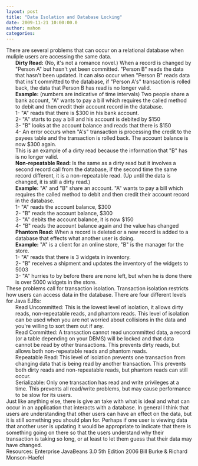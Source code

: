 ```yaml
---
layout: post
title: "Data Isolation and Database Locking"
date: 2009-11-21 10:00:00.0
author: mahon
categories: 
---
```

<div>There are several problems that can occur on a relational database when muliple users are accessing the same data.</div>
<div style="margin-left: 25px; "><strong>Dirty Read:</strong> (No, it's not a romance novel.) When a record is changed by "Person A" but hasn't yet been committed. "Person B" reads the data that hasn't been updated. It can also occur when "Person B" reads data that ins't committed to the database, if "Person A's" transaction is rolled back, the data that Person B has read is no longer valid.</div>
<div style="margin-left: 25px; "><strong>Example:</strong> (numbers are indicative of time intervals) Two people share a bank account, "A" wants to pay a bill which requires the called method to debit and then credit their account record in the database.</div>
<div style="margin-left: 25px; ">1- "A" reads that there is $300 in his bank account.</div>
<div style="margin-left: 25px; ">2- "A" starts to pay a bill and his account is debited by $150</div>
<div style="margin-left: 25px; ">3- "B" looks at the account balance and reads that there is $150</div>
<div style="margin-left: 25px; ">4- An error occurs when "A's" transaction is processing the credit to the payees table and the transaction is rolled back. The account balance is now $300 again.</div>
<div style="margin-left: 25px; ">This is an example of a dirty read because the information that "B" has is no longer valid.</div>
<div style="margin-left: 25px; "><strong>Non-repeatable Read:</strong> Is the same as a dirty read but it involves a second record call from the database, if the second time the same record different, it is a non-repeatable read. (Up until the data is changed, it is still a dirty read.)</div>
<div style="margin-left: 25px; "><strong>Example:</strong> "A" and "B" share an account. "A" wants to pay a bill which requires the called method to debit and then credit their account record in the database.</div>
<div style="margin-left: 25px; ">1- "A" reads the account balance, $300</div>
<div style="margin-left: 25px; ">2- "B" reads the account balance, $300</div>
<div style="margin-left: 25px; ">3- "A" debits the account balance, it is now $150</div>
<div style="margin-left: 25px; ">4- "B" reads the account balance again and the value has changed</div>
<div style="margin-left: 25px; "><strong>Phantom Read: </strong>When a record is deleted or a new record is added to a database that effects what another user is doing.</div>
<div style="margin-left: 25px; "><strong>Example:</strong> "A" is a client for an online store, "B" is the manager for the store.</div>
<div style="margin-left: 25px; ">1- "A" reads that there is 3 widgets in inventory.</div>
<div style="margin-left: 25px; ">2- "B" receives a shipment and updates the inventory of the widgets to 5003</div>
<div style="margin-left: 25px; ">3- "A" hurries to by before there are none left, but when he is done there is over 5000 widgets in the store.</div>
<div>These problems call for transaction isolation. Transaction isolation restricts how users can access data in the database. There are four different levels for Java EJBs:</div>
<div style="margin-left: 25px; ">Read Uncommitted: This is the lowest level of isolation, it allows dirty reads, non-repeatable reads, and phantom reads. This level of isolation can be used when you are not worried about collisions in the data and you're willing to sort them out if any.</div>
<div style="margin-left: 25px; ">Read Committed: A transaction cannot read uncommitted data, a record (or a table depending on your DBMS) will be locked and that data cannot be read by other transactions. This prevents dirty reads, but allows both non-repeatable reads and phantom reads.</div>
<div style="margin-left: 25px; ">Repeatable Read: This level of isolation prevents one transaction from changing data that is being read by another transaction. This prevents both dirty reads and non-repeatable reads, but phantom reads can still occur.</div>
<div style="margin-left: 25px; ">Serializable: Only one transaction has read and write privileges at a time. This prevents all read/write problems, but may cause performance to be slow for its users.</div>
<div>Just like anything else, there is give an take with what is ideal and what can occur in an application that interacts with a database. In general I think that users are understanding that other users can have an effect on the data, but it is still something you should plan for. Perhaps if one user is viewing data that another user is updating it would be appropriate to indicate that there is something going on there so that the users understand why their transaction is taking so long, or at least to let them guess that their data may have changed.</div>
<div>Resources: Enterprise JavaBeans 3.0 5th Edition 2006 Bill Burke &amp; Richard Monson-Haefel</div>